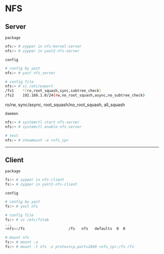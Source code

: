 # NFS

## Server

`package`

```bash
nfs:~ # zypper in nfs-kernel-server
nfs:~ # zypper in yast2-nfs-server
```

`config`

```bash
# config by yast
nfs:~ # yast nfs_server

# config file
nfs:~ # vi /etc/export
/fs1	*(ro,root_squash,sync,subtree_check)
/fs2	192.168.1.0/24(rw,no_root_squash,async,no_subtree_check)
```

ro/rw, sync/async, root_squash/no_root_squash, all_squash

`daemon`

```bash
nfs:~ # systemctl start nfs-server
nfs:~ # systemctl enable nfs-server

# test
nfs:~ # showmount -e <nfs_ip>
```

---

## Client

`package`

```bash
fs:~ # zypper in nfs-client
fs:~ # zypper in yast2-nfs-client
```

`config`

```bash
# config by yast
fs:~ # yast nfs

# config file
fs:~ # vi /etc/fstab
...
<nfs>:/fs                    /fs   nfs   defaults  0  0

# mount nfs
fs:~ # mount -a
fs:~ # mount -t nfs -o proto=tcp,port=2049 <nfs_ip>:/fs /fs
```
